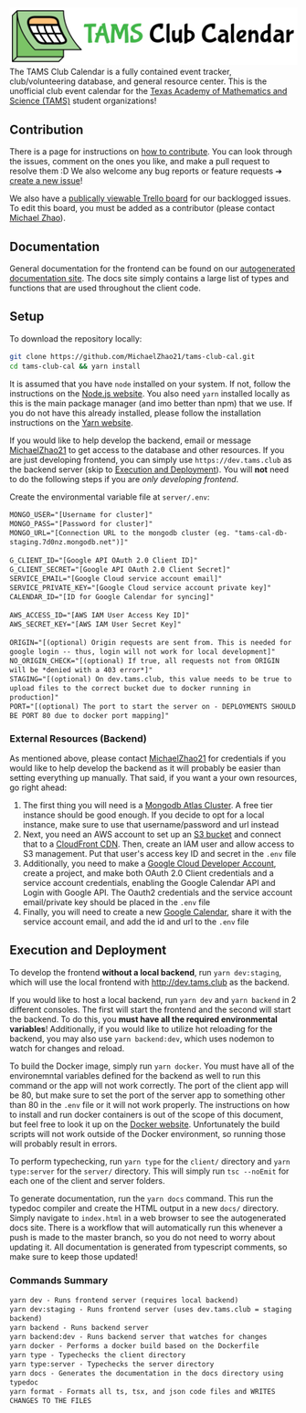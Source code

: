 ![TAMS Club Calendar](client/public/logo-banner.png)
The TAMS Club Calendar is a fully contained event tracker, club/volunteering database, and general resource center. This is the unofficial club event calendar for the [Texas Academy of Mathematics and Science (TAMS)](https://tams.unt.edu/) student organizations!

## Contribution

There is a page for instructions on [how to contribute](CONTRIBUTING.md). You can look through the issues, comment on the ones you like, and make a pull request to resolve them :D We also welcome any bug reports or feature requests ➔ [create a new issue](https://github.com/MichaelZhao21/tams-club-cal/issues/new)!

We also have a [publically viewable Trello board](https://trello.com/b/IhKkspsg/tamsclub-website-planning) for our backlogged issues. To edit this board, you must be added as a contributor (please contact [Michael Zhao](https://github.com/MichaelZhao21)).

## Documentation

General documentation for the frontend can be found on our [autogenerated documentation site](https://docs.tams.club). The docs site simply contains a large list of types and functions that are used throughout the client code.

## Setup

To download the repository locally:

```bash
git clone https://github.com/MichaelZhao21/tams-club-cal.git
cd tams-club-cal && yarn install
```

It is assumed that you have `node` installed on your system. If not, follow the instructions on the [Node.js website](https://nodejs.org/). You also need `yarn` installed locally as this is the main package manager (and imo better than npm) that we use. If you do not have this already installed, please follow the installation instructions on the [Yarn website](https://yarnpkg.com/).

If you would like to help develop the backend, email or message [MichaelZhao21](https://github.com/MichaelZhao21) to get access to the database and other resources. If you are just developing frontend, you can simply use `https://dev.tams.club` as the backend server (skip to [Execution and Deployment](#execution-and-deployment)). You will **not** need to do the following steps if you are *only developing frontend*.

Create the environmental variable file at `server/.env`:

```.env
MONGO_USER="[Username for cluster]"
MONGO_PASS="[Password for cluster]"
MONGO_URL="[Connection URL to the mongodb cluster (eg. "tams-cal-db-staging.7d0nz.mongodb.net")]"

G_CLIENT_ID="[Google API OAuth 2.0 Client ID]"
G_CLIENT_SECRET="[Google API OAuth 2.0 Client Secret]"
SERVICE_EMAIL="[Google Cloud service account email]"
SERVICE_PRIVATE_KEY="[Google Cloud service account private key]"
CALENDAR_ID="[ID for Google Calendar for syncing]"

AWS_ACCESS_ID="[AWS IAM User Access Key ID]"
AWS_SECRET_KEY="[AWS IAM User Secret Key]"

ORIGIN="[(optional) Origin requests are sent from. This is needed for google login -- thus, login will not work for local development]"
NO_ORIGIN_CHECK="[(optional) If true, all requests not from ORIGIN will be *denied with a 403 error*]"
STAGING="[(optional) On dev.tams.club, this value needs to be true to upload files to the correct bucket due to docker running in production]"
PORT="[(optional) The port to start the server on - DEPLOYMENTS SHOULD BE PORT 80 due to docker port mapping]"
```

### External Resources (Backend)

As mentioned above, please contact [MichaelZhao21](https://github.com/MichaelZhao21) for credentials if you would like to help develop the backend as it will probably be easier than setting everything up manually. That said, if you want a your own resources, go right ahead:

1. The first thing you will need is a [Mongodb Atlas Cluster](https://www.mongodb.com/cloud/atlas). A free tier instance should be good enough. If you decide to opt for a local instance, make sure to use that username/password and url instead
2. Next, you need an AWS account to set up an [S3 bucket](https://aws.amazon.com/s3/) and connect that to a [CloudFront CDN](https://aws.amazon.com/cloudfront/). Then, create an IAM user and allow access to S3 management. Put that user's access key ID and secret in the `.env` file
3. Additionally, you need to make a [Google Cloud Developer Account](https://cloud.google.com/docs), create a project, and make both OAuth 2.0 Client credentials and a service account credentials, enabling the Google Calendar API and Login with Google API. The Oauth2 credentials and the service account email/private key should be placed in the `.env` file
4. Finally, you will need to create a new [Google Calendar](https://calendar.google.com), share it with the service account email, and add the id and url to the `.env` file

## Execution and Deployment

To develop the frontend **without a local backend**, run `yarn dev:staging`, which will use the local frontend with http://dev.tams.club as the backend.

If you would like to host a local backend, run `yarn dev` and `yarn backend` in 2 different consoles. The first will start the frontend and the second will start the backend. To do this, you **must have all the required environmental variables**! Additionally, if you would like to utilize hot reloading for the backend, you may also use `yarn backend:dev`, which uses nodemon to watch for changes and reload.

To build the Docker image, simply run `yarn docker`. You must have all of the environemntal variables defined for the backend as well to run this command or the app will not work correctly. The port of the client app will be 80, but make sure to set the port of the server app to something other than 80 in the `.env` file or it will not work properly. The instructions on how to install and run docker containers is out of the scope of this document, but feel free to look it up on the [Docker website](https://docs.docker.com/). Unfortunately the build scripts will not work outside of the Docker environment, so running those will probably result in errors.

To perform typechecking, run `yarn type` for the `client/` directory and `yarn type:server` for the `server/` directory. This will simply run `tsc --noEmit` for each one of the client and server folders.

To generate documentation, run the `yarn docs` command. This run the typedoc compiler and create the HTML output in a new `docs/` directory. Simply navigate to `index.html` in a web browser to see the autogenerated docs site. There is a workflow that will automatically run this whenever a push is made to the master branch, so you do not need to worry about updating it. All documentation is generated from typescript comments, so make sure to keep those updated!

### Commands Summary

```
yarn dev - Runs frontend server (requires local backend)
yarn dev:staging - Runs frontend server (uses dev.tams.club = staging backend)
yarn backend - Runs backend server
yarn backend:dev - Runs backend server that watches for changes
yarn docker - Performs a docker build based on the Dockerfile
yarn type - Typechecks the client directory
yarn type:server - Typechecks the server directory
yarn docs - Generates the documentation in the docs directory using typedoc
yarn format - Formats all ts, tsx, and json code files and WRITES CHANGES TO THE FILES
```
